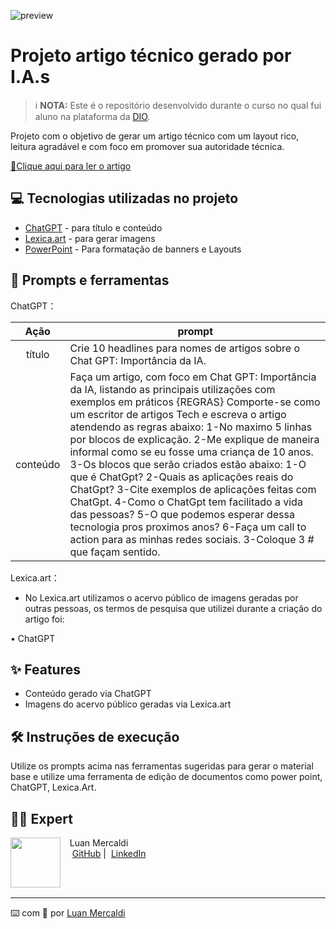![preview](https://github.com/user-attachments/assets/2ea2fcb2-6fb8-4a94-b3ac-3074082dbe41)

# Projeto artigo técnico gerado por I.A.s


 > ℹ️ **NOTA:** Este é o repositório desenvolvido durante o curso no qual fui aluno na plataforma da [DIO](https://dio.me).


Projeto com o objetivo de gerar um artigo técnico com um layout rico, leitura agradável e com foco em promover sua autoridade técnica.

<a href="https://www.dio.me/articles/chat-gpt-a-inteligencia-artificial-que-esta-mudando-o-mundo" title="View PDF now"> 📕Clique aqui para ler o artigo</a>


## 💻 Tecnologias utilizadas no projeto


- [ChatGPT](https://chat.openai.com/) - para título e conteúdo
- [Lexica.art](https://lexica.art/) - para gerar imagens
- [PowerPoint](https://www.microsoft.com/en/microsoft-365/powerpoint) - Para formatação de banners e Layouts


## 📄 Prompts e ferramentas


ChatGPT：

|   Ação   | prompt                                                                                                                                                                                                                                                                         |
| :------: | ------------------------------------------------------------------------------------------------------------------------------------------------------------------------------------------------------------------------------------------------------------------------------ |
|  título  | Crie 10 headlines para nomes de artigos sobre o Chat GPT: Importância da IA.                                                                                                                                                                                                    |
| conteúdo | Faça um artigo, com foco em Chat GPT: Importância da IA, listando as principais utilizações com exemplos em práticos {REGRAS} Comporte-se como um escritor de artigos Tech e escreva o artigo atendendo as regras abaixo: 1-No maximo 5 linhas por blocos de explicação. 2-Me explique de maneira informal como se eu fosse uma criança de 10 anos. 3-Os blocos que serão criados estão abaixo: 1-O que é ChatGpt? 2-Quais as aplicações reais do ChatGpt? 3-Cite exemplos de aplicações feitas com ChatGpt. 4-Como o ChatGpt tem facilitado a vida das pessoas? 5-O que podemos esperar dessa tecnologia pros proximos anos? 6-Faça um call to action para as minhas redes sociais. 3-Coloque 3 # que façam sentido.|


Lexica.art：

- No Lexica.art utilizamos o acervo público de imagens geradas por outras pessoas, os termos de pesquisa que utilizei durante a criação do artigo foi:

• ChatGPT


## ✨ Features


- Conteúdo gerado via ChatGPT
- Imagens do acervo público geradas via Lexica.art


## 🛠️ Instruções de execução


Utilize os prompts acima nas ferramentas sugeridas para gerar o material base e utilize uma ferramenta de edição de documentos como power point, ChatGPT, Lexica.Art.


## 👨‍💻 Expert

<p>
    <img 
      align=left 
      margin=10 
      width=80 
      src="https://github.com/user-attachments/assets/445d5b33-1db7-4cb4-a54b-a11a691de257"
    />
    <p>&nbsp&nbsp&nbspLuan Mercaldi<br>
    &nbsp&nbsp&nbsp
    <a href="https://github.com/LuanMercaldi">
    GitHub</a>&nbsp;|&nbsp;
    <a href="https://www.linkedin.com/in/luan-willian-ponchio-mercaldi-88080890/">LinkedIn</a>
</p>
<br/><br/>
<p>

---

⌨️ com 💜 por [Luan Mercaldi](https://github.com/LuanMercaldi)

